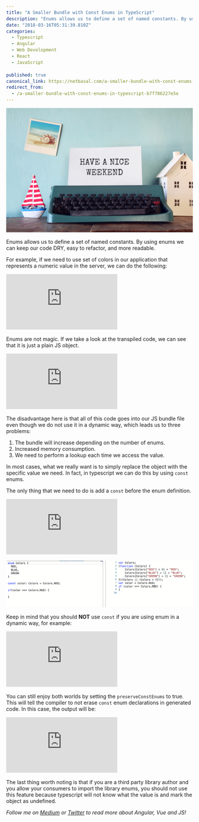 ```yaml
---
title: "A Smaller Bundle with Const Enums in TypeScript"
description: "Enums allows us to define a set of named constants. By using enums we can keep our code DRY, easy to refactor, and more readable. For example, if we need to use set of colors in our application that…"
date: "2018-03-16T05:31:39.810Z"
categories: 
  - Typescript
  - Angular
  - Web Development
  - React
  - JavaScript

published: true
canonical_link: https://netbasal.com/a-smaller-bundle-with-const-enums-in-typescript-b7f786227e5e
redirect_from:
  - /a-smaller-bundle-with-const-enums-in-typescript-b7f786227e5e
---
```


![](./asset-1.jpeg)

Enums allows us to define a set of named constants. By using enums we can keep our code DRY, easy to refactor, and more readable.

For example, if we need to use set of colors in our application that represents a numeric value in the server, we can do the following:

<Embed src="https://gist.github.com/NetanelBasal/edf213088cdaa9722a66f5878a03aec0.js" aspectRatio={0.357} caption="Enum" />

Enums are not magic. If we take a look at the transpiled code, we can see that it is just a plain JS object.

<Embed src="https://gist.github.com/NetanelBasal/4ea9206b2be18c49d12572daf0e62901.js" aspectRatio={0.357} caption="Enums Output" />

The disadvantage here is that all of this code goes into our JS bundle file even though we do not use it in a dynamic way, which leads us to three problems:

1.  The bundle will increase depending on the number of enums.
2.  Increased memory consumption.
3.  We need to perform a lookup each time we access the value.

In most cases, what we really want is to simply replace the object with the specific value we need. In fact, in typescript we can do this by using `const` enums.

The only thing that we need to do is add a `const` before the enum definition.

<Embed src="https://gist.github.com/NetanelBasal/5804b9336c9c24e129477aec8075b4f6.js" aspectRatio={0.357} caption="Add const" />

![Live Demo](./asset-2.gif)

Keep in mind that you should **NOT** use `const` if you are using enum in a dynamic way, for example:

<Embed src="https://gist.github.com/NetanelBasal/ec611b72cf4f2ac16e7bd636ef271b86.js" aspectRatio={0.357} caption="Dynamic Usage" />

You can still enjoy both worlds by setting the `preserveConstEnums` to true. This will tell the compiler to not erase `const` enum declarations in generated code. In this case, the output will be:

<Embed src="https://gist.github.com/NetanelBasal/b5df20912c35a0302c3eaaa3d73f7ce9.js" aspectRatio={0.357} caption="`preserveConstEnums`" />

The last thing worth noting is that if you are a third party library author and you allow your consumers to import the library enums, you should not use this feature because typescript will not know what the value is and mark the object as undefined.

_Follow me on_ [_Medium_](https://medium.com/@NetanelBasal/) _or_ [_Twitter_](https://twitter.com/NetanelBasal) _to read more about Angular, Vue and JS!_
